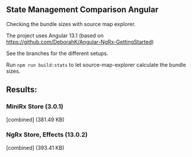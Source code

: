 ## State Management Comparison Angular

Checking the bundle sizes with source map explorer.

The project uses Angular 13.1 (based on https://github.com/DeborahK/Angular-NgRx-GettingStarted)

See the branches for the different setups.

Run `npm run build:stats` to let source-map-explorer calculate the bundle sizes.

## Results:

### MiniRx Store (3.0.1)
[combined] (381.49 KB)

### NgRx Store, Effects (13.0.2)
[combined] (393.41 KB)
